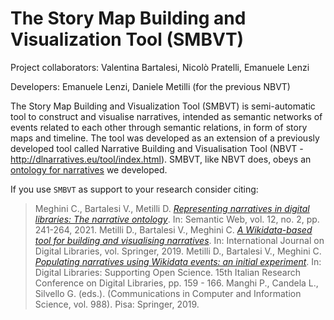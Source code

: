 # The Story Map Building and Visualization Tool (SMBVT)

Project collaborators: Valentina Bartalesi, Nicolò Pratelli, Emanuele Lenzi

Developers: Emanuele Lenzi, Daniele Metilli (for the previous NBVT)

The Story Map Building and Visualization Tool (SMBVT) is semi-automatic tool to construct and visualise narratives, intended as semantic networks of events related to each other through semantic relations, in form of story maps and timeline. The tool was developed as an extension of a previously developed tool called Narrative Building and Visualisation Tool (NBVT - http://dlnarratives.eu/tool/index.html). SMBVT, like NBVT does, obeys an [ontology for narratives](https://dlnarratives.eu/ontology.html) we developed.


If you use ``SMBVT`` as support to your research consider citing:

> Meghini C., Bartalesi V., Metilli D. _[Representing narratives in digital libraries: The narrative ontology](https://content.iospress.com/articles/semantic-web/sw200421)_. In: Semantic Web, vol. 12, no. 2, pp. 241-264, 2021.
> Metilli D., Bartalesi V., Meghini C. _[A Wikidata-based tool for building and visualising narratives](https://link.springer.com/article/10.1007/s00799-019-00266-3)_. In: International Journal on Digital Libraries, vol. Springer, 2019.
> Metilli D., Bartalesi V., Meghini C. _[Populating narratives using Wikidata events: an initial experiment](https://link.springer.com/chapter/10.1007/978-3-030-11226-4_13)_. In: Digital Libraries: Supporting Open Science. 15th Italian Research Conference on Digital Libraries, pp. 159 - 166. Manghi P., Candela L., Silvello G. (eds.). (Communications in Computer and Information Science, vol. 988). Pisa: Springer, 2019.
